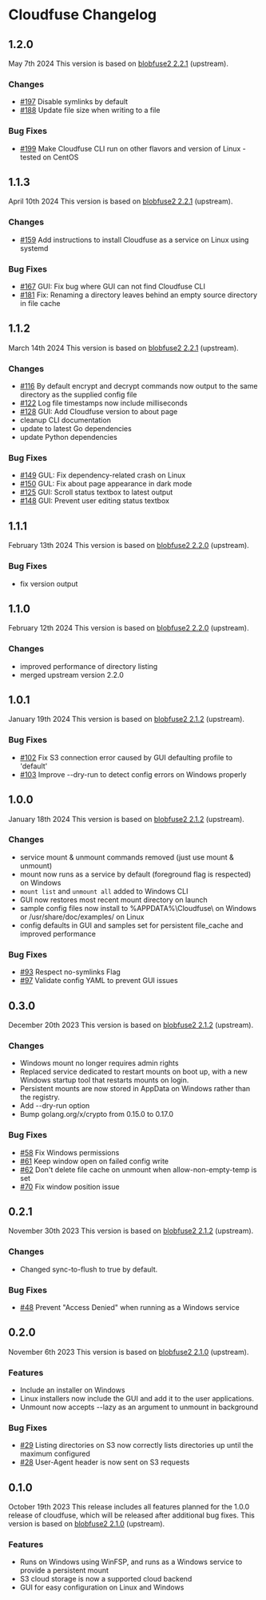 # Cloudfuse Changelog #

## **1.2.0** ##

May 7th 2024
This version is based on [blobfuse2 2.2.1](https://github.com/Azure/azure-storage-fuse/releases/tag/blobfuse2-2.2.1) (upstream).

### Changes ###

- [#197](https://github.com/Seagate/cloudfuse/pull/197) Disable symlinks by default
- [#188](https://github.com/Seagate/cloudfuse/pull/188) Update file size when writing to a file

### Bug Fixes ###

- [#199](https://github.com/Seagate/cloudfuse/pull/199) Make Cloudfuse CLI run on other flavors and version of Linux - tested on CentOS

## **1.1.3** ##

April 10th 2024
This version is based on [blobfuse2 2.2.1](https://github.com/Azure/azure-storage-fuse/releases/tag/blobfuse2-2.2.1) (upstream).

### Changes ###

- [#159](https://github.com/Seagate/cloudfuse/pull/159) Add instructions to install Cloudfuse as a service on Linux using systemd

### Bug Fixes ###

- [#167](https://github.com/Seagate/cloudfuse/pull/167) GUI: Fix bug where GUI can not find Cloudfuse CLI
- [#181](https://github.com/Seagate/cloudfuse/pull/181) Fix: Renaming a directory leaves behind an empty source directory in file cache

## **1.1.2** ##

March 14th 2024
This version is based on [blobfuse2 2.2.1](https://github.com/Azure/azure-storage-fuse/releases/tag/blobfuse2-2.2.1) (upstream).

### Changes ###

- [#116](https://github.com/Seagate/cloudfuse/pull/116) By default encrypt and decrypt commands now output to the same directory as the supplied config file
- [#122](https://github.com/Seagate/cloudfuse/pull/122) Log file timestamps now include milliseconds
- [#128](https://github.com/Seagate/cloudfuse/pull/128) GUI: Add Cloudfuse version to about page
- cleanup CLI documentation
- update to latest Go dependencies
- update Python dependencies

### Bug Fixes ###

- [#149](https://github.com/Seagate/cloudfuse/pull/149) GUL: Fix dependency-related crash on Linux
- [#150](https://github.com/Seagate/cloudfuse/pull/150) GUL: Fix about page appearance in dark mode
- [#125](https://github.com/Seagate/cloudfuse/pull/125) GUI: Scroll status textbox to latest output
- [#148](https://github.com/Seagate/cloudfuse/pull/148) GUI: Prevent user editing status textbox

## **1.1.1** ##

February 13th 2024
This version is based on [blobfuse2 2.2.0](https://github.com/Azure/azure-storage-fuse/releases/tag/blobfuse2-2.2.0) (upstream).

### Bug Fixes ###

- fix version output

## **1.1.0** ##

February 12th 2024
This version is based on [blobfuse2 2.2.0](https://github.com/Azure/azure-storage-fuse/releases/tag/blobfuse2-2.2.0) (upstream).

### Changes ###

- improved performance of directory listing
- merged upstream version 2.2.0

## **1.0.1** ##

January 19th 2024
This version is based on [blobfuse2 2.1.2](https://github.com/Azure/azure-storage-fuse/releases/tag/blobfuse2-2.1.2) (upstream).

### Bug Fixes ###

- [#102](https://github.com/Seagate/cloudfuse/pull/102) Fix S3 connection error caused by GUI defaulting profile to 'default'
- [#103](https://github.com/Seagate/cloudfuse/pull/103) Improve --dry-run to detect config errors on Windows properly

## **1.0.0** ##

January 18th 2024
This version is based on [blobfuse2 2.1.2](https://github.com/Azure/azure-storage-fuse/releases/tag/blobfuse2-2.1.2) (upstream).

### Changes ###

- service mount & unmount commands removed (just use mount & unmount)
- mount now runs as a service by default (foreground flag is respected) on Windows
- `mount list` and `unmount all` added to Windows CLI
- GUI now restores most recent mount directory on launch
- sample config files now install to %APPDATA%\Cloudfuse\ on Windows or /usr/share/doc/examples/ on Linux
- config defaults in GUI and samples set for persistent file_cache and improved performance

### Bug Fixes ###

- [#93](https://github.com/Seagate/cloudfuse/pull/93) Respect no-symlinks Flag
- [#97](https://github.com/Seagate/cloudfuse/pull/97) Validate config YAML to prevent GUI issues

## **0.3.0** ##

December 20th 2023
This version is based on [blobfuse2 2.1.2](https://github.com/Azure/azure-storage-fuse/releases/tag/blobfuse2-2.1.2) (upstream).

### Changes ###

- Windows mount no longer requires admin rights
- Replaced service dedicated to restart mounts on boot up, with a new Windows startup tool that restarts mounts on login.
- Persistent mounts are now stored in AppData on Windows rather than the registry.
- Add --dry-run option
- Bump golang.org/x/crypto from 0.15.0 to 0.17.0

### Bug Fixes ###

- [#58](https://github.com/Seagate/cloudfuse/pull/58) Fix Windows permissions
- [#61](https://github.com/Seagate/cloudfuse/pull/61) Keep window open on failed config write
- [#62](https://github.com/Seagate/cloudfuse/pull/62) Don't delete file cache on unmount when allow-non-empty-temp is set
- [#70](https://github.com/Seagate/cloudfuse/pull/70) Fix window position issue

## **0.2.1** ##

November 30th 2023
This version is based on [blobfuse2 2.1.2](https://github.com/Azure/azure-storage-fuse/releases/tag/blobfuse2-2.1.2) (upstream).

### Changes ###

- Changed sync-to-flush to true by default.

### Bug Fixes ###

- [#48](https://github.com/Seagate/cloudfuse/pull/48) Prevent "Access Denied" when running as a Windows service

## **0.2.0** ##

November 6th 2023
This version is based on [blobfuse2 2.1.0](https://github.com/Azure/azure-storage-fuse/releases/tag/blobfuse2-2.1.0) (upstream).

### Features ###

- Include an installer on Windows
- Linux installers now include the GUI and add it to the user applications.
- Unmount now accepts --lazy as an argument to unmount in background

### Bug Fixes ###

- [#29](https://github.com/Seagate/cloudfuse/pull/29) Listing directories on S3 now correctly lists directories up until the maximum configured
- [#28](https://github.com/Seagate/cloudfuse/pull/28)  User-Agent header is now sent on S3 requests

## **0.1.0** ##

October 19th 2023
This release includes all features planned for the 1.0.0 release of cloudfuse, which will be released after additional bug fixes.
This version is based on [blobfuse2 2.1.0](https://github.com/Azure/azure-storage-fuse/releases/tag/blobfuse2-2.1.0) (upstream).

### Features ###

- Runs on Windows using WinFSP, and runs as a Windows service to provide a persistent mount
- S3 cloud storage is now a supported cloud backend
- GUI for easy configuration on Linux and Windows
